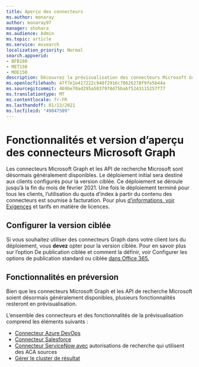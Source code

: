 ```yaml
---
title: Aperçu des connecteurs
ms.author: monaray
author: monaray97
manager: shohara
ms.audience: Admin
ms.topic: article
ms.service: mssearch
localization_priority: Normal
search.appverid:
- BFB160
- MET150
- MOE150
description: Découvrez la prévisualisation des connecteurs Microsoft Graph pour Microsoft Search (recherche Microsoft).
ms.openlocfilehash: 47f7e1e417222c948f2916c70626278f9fe5b44a
ms.sourcegitcommit: 469be70ad295a5837978d75babf5243115257f77
ms.translationtype: MT
ms.contentlocale: fr-FR
ms.lasthandoff: 01/13/2021
ms.locfileid: "49847509"
---
```

# <a name="microsoft-graph-connectors-preview-release-and-features"></a>Fonctionnalités et version d’aperçu des connecteurs Microsoft Graph

Les connecteurs Microsoft Graph et les API de recherche Microsoft sont désormais généralement disponibles. Le déploiement initial sera destiné aux clients configurés pour la version ciblée. Ce déploiement se déroule jusqu’à la fin du mois de février 2021. Une fois le déploiement terminé pour tous les clients, l’utilisation du quota d’index à partir du contenu des connecteurs est soumise à facturation. Pour plus [d’informations, voir Exigences](licensing.md) et tarifs en matière de licences.

## <a name="set-up-targeted-release"></a>Configurer la version ciblée

Si vous souhaitez utiliser des connecteurs Graph dans votre client lors du déploiement, vous **devez** opter pour la version ciblée. Pour en savoir plus sur l’option De publication ciblée et comment la définir, voir Configurer les options de publication standard ou ciblée [dans Office 365.](https://docs.microsoft.com/office365/admin/manage/release-options-in-office-365?view=o365-worldwide&preserve-view=true)

## <a name="preview-features"></a>Fonctionnalités en préversion

Bien que les connecteurs Microsoft Graph et les API de recherche Microsoft soient désormais généralement disponibles, plusieurs fonctionnalités resteront en prévisualisation.

L’ensemble des connecteurs et des fonctionnalités de la prévisualisation comprend les éléments suivants :

* [Connecteur Azure DevOps](azure-devops-connector.md)
* [Connecteur Salesforce](salesforce-connector.md)
* [Connecteur ServiceNow avec](servicenow-connector.md) autorisations de recherche qui utilisent des ACA sources
* [Gérer le cluster de résultat](result-cluster.md)